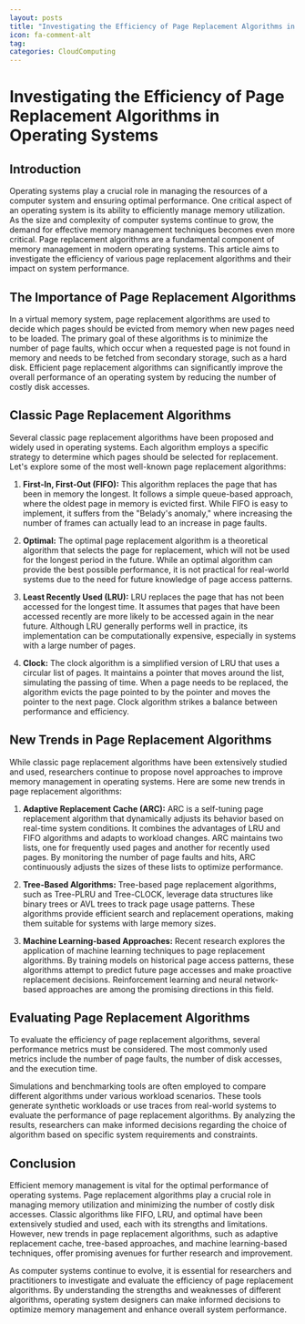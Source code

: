 ```yaml
---
layout: posts
title: "Investigating the Efficiency of Page Replacement Algorithms in Operating Systems"
icon: fa-comment-alt
tag:      
categories: CloudComputing
---
```



# Investigating the Efficiency of Page Replacement Algorithms in Operating Systems

## Introduction

Operating systems play a crucial role in managing the resources of a computer system and ensuring optimal performance. One critical aspect of an operating system is its ability to efficiently manage memory utilization. As the size and complexity of computer systems continue to grow, the demand for effective memory management techniques becomes even more critical. Page replacement algorithms are a fundamental component of memory management in modern operating systems. This article aims to investigate the efficiency of various page replacement algorithms and their impact on system performance.

## The Importance of Page Replacement Algorithms

In a virtual memory system, page replacement algorithms are used to decide which pages should be evicted from memory when new pages need to be loaded. The primary goal of these algorithms is to minimize the number of page faults, which occur when a requested page is not found in memory and needs to be fetched from secondary storage, such as a hard disk. Efficient page replacement algorithms can significantly improve the overall performance of an operating system by reducing the number of costly disk accesses.

## Classic Page Replacement Algorithms

Several classic page replacement algorithms have been proposed and widely used in operating systems. Each algorithm employs a specific strategy to determine which pages should be selected for replacement. Let's explore some of the most well-known page replacement algorithms:

1. **First-In, First-Out (FIFO):** This algorithm replaces the page that has been in memory the longest. It follows a simple queue-based approach, where the oldest page in memory is evicted first. While FIFO is easy to implement, it suffers from the "Belady's anomaly," where increasing the number of frames can actually lead to an increase in page faults.

2. **Optimal:** The optimal page replacement algorithm is a theoretical algorithm that selects the page for replacement, which will not be used for the longest period in the future. While an optimal algorithm can provide the best possible performance, it is not practical for real-world systems due to the need for future knowledge of page access patterns.

3. **Least Recently Used (LRU):** LRU replaces the page that has not been accessed for the longest time. It assumes that pages that have been accessed recently are more likely to be accessed again in the near future. Although LRU generally performs well in practice, its implementation can be computationally expensive, especially in systems with a large number of pages.

4. **Clock:** The clock algorithm is a simplified version of LRU that uses a circular list of pages. It maintains a pointer that moves around the list, simulating the passing of time. When a page needs to be replaced, the algorithm evicts the page pointed to by the pointer and moves the pointer to the next page. Clock algorithm strikes a balance between performance and efficiency.

## New Trends in Page Replacement Algorithms

While classic page replacement algorithms have been extensively studied and used, researchers continue to propose novel approaches to improve memory management in operating systems. Here are some new trends in page replacement algorithms:

1. **Adaptive Replacement Cache (ARC):** ARC is a self-tuning page replacement algorithm that dynamically adjusts its behavior based on real-time system conditions. It combines the advantages of LRU and FIFO algorithms and adapts to workload changes. ARC maintains two lists, one for frequently used pages and another for recently used pages. By monitoring the number of page faults and hits, ARC continuously adjusts the sizes of these lists to optimize performance.

2. **Tree-Based Algorithms:** Tree-based page replacement algorithms, such as Tree-PLRU and Tree-CLOCK, leverage data structures like binary trees or AVL trees to track page usage patterns. These algorithms provide efficient search and replacement operations, making them suitable for systems with large memory sizes.

3. **Machine Learning-based Approaches:** Recent research explores the application of machine learning techniques to page replacement algorithms. By training models on historical page access patterns, these algorithms attempt to predict future page accesses and make proactive replacement decisions. Reinforcement learning and neural network-based approaches are among the promising directions in this field.

## Evaluating Page Replacement Algorithms

To evaluate the efficiency of page replacement algorithms, several performance metrics must be considered. The most commonly used metrics include the number of page faults, the number of disk accesses, and the execution time.

Simulations and benchmarking tools are often employed to compare different algorithms under various workload scenarios. These tools generate synthetic workloads or use traces from real-world systems to evaluate the performance of page replacement algorithms. By analyzing the results, researchers can make informed decisions regarding the choice of algorithm based on specific system requirements and constraints.

## Conclusion

Efficient memory management is vital for the optimal performance of operating systems. Page replacement algorithms play a crucial role in managing memory utilization and minimizing the number of costly disk accesses. Classic algorithms like FIFO, LRU, and optimal have been extensively studied and used, each with its strengths and limitations. However, new trends in page replacement algorithms, such as adaptive replacement cache, tree-based approaches, and machine learning-based techniques, offer promising avenues for further research and improvement.

As computer systems continue to evolve, it is essential for researchers and practitioners to investigate and evaluate the efficiency of page replacement algorithms. By understanding the strengths and weaknesses of different algorithms, operating system designers can make informed decisions to optimize memory management and enhance overall system performance.